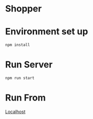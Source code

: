 # Shopper

# Environment set up

```
npm install
```

# Run Server

```
npm run start
```

# Run From

[Localhost](http://localhost:4040/)